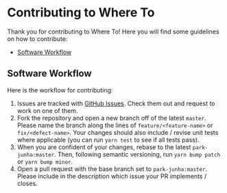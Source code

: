 # Contributing to Where To

Thank you for contributing to Where To! Here you will find some guidelines on how to contribute:

- [Software Workflow](#workflow)

## <a name="workflow"></a> Software Workflow

Here is the workflow for contributing:

1. Issues are tracked with [GitHub Issues](https://github.com/park-junha/WhereTo/issues). Check them out and request to work on one of them.
2. Fork the repository and open a new branch off of the latest `master`. Please name the branch along the lines of `feature/<feature-name>` or `fix/<defect-name>`. Your changes should also include / revise unit tests where applicable (you can run `yarn test` to see if all tests pass).
3. When you are confident of your changes, rebase to the latest `park-junha:master`. Then, following semantic versioning, run `yarn bump patch` or `yarn bump minor`.
4. Open a pull request with the base branch set to `park-junha:master`. Please include in the description which issue your PR implements / closes.
